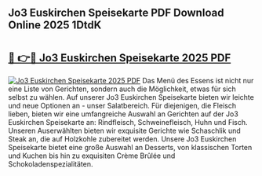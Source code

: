 ## Jo3 Euskirchen Speisekarte PDF Download Online 2025 1DtdK

# <h2><a href="http://gc7zp6w.nevu.top/?p=Jo3+Euskirchen+Speisekarte">🔗 👉🔴 Jo3 Euskirchen Speisekarte 2025 PDF</a></h2>

[![Jo3 Euskirchen Speisekarte 2025 PDF](https://i.imgur.com/dBaPXMq.png)](http://gc7zp6w.nevu.top/?p=Jo3+Euskirchen+Speisekarte)
Das Menü des Essens ist nicht nur eine Liste von Gerichten, sondern auch die Möglichkeit, etwas für sich selbst zu wählen. Auf unserer Jo3 Euskirchen Speisekarte bieten wir leichte und neue Optionen an - unser Salatbereich. Für diejenigen, die Fleisch lieben, bieten wir eine umfangreiche Auswahl an Gerichten auf der Jo3 Euskirchen Speisekarte an: Rindfleisch, Schweinefleisch, Huhn und Fisch. Unseren Auserwählten bieten wir exquisite Gerichte wie Schaschlik und Steak an, die auf Holzkohle zubereitet werden. Unsere Jo3 Euskirchen Speisekarte bietet eine große Auswahl an Desserts, von klassischen Torten und Kuchen bis hin zu exquisiten Crème Brûlée und Schokoladenspezialitäten.
